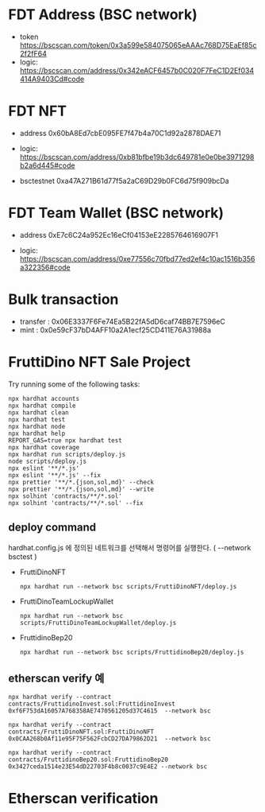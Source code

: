 # FDT Address (BSC network)
- token
    https://bscscan.com/token/0x3a599e584075065eAAAc768D75EaEf85c2f2fF64
- logic:
    https://bscscan.com/address/0x342eACF6457b0C020F7FeC1D2Ef034414A9403Cd#code


# FDT NFT
- address
    0x60bA8Ed7cbE095FE7f47b4a70C1d92a2878DAE71

- logic:
    https://bscscan.com/address/0xb81bfbe19b3dc649781e0e0be3971298b2a6d445#code

- bsctestnet 
    0xa47A271B61d77f5a2aC69D29b0FC6d75f909bcDa
# FDT Team Wallet (BSC network)
- address
    0xE7c6C24a952Ec16eCf04153eE2285764616907F1

- logic:
    https://bscscan.com/address/0xe77556c70fbd77ed2ef4c10ac1516b356a322356#code



# Bulk transaction 
- transfer : 0x06E3337F6Fe74Ea5B22fA5dD6caf74BB7E7596eC
- mint : 0x0e59cF37bD4AFF10a2A1ecf25CD411E76A31988a

# FruttiDino NFT Sale Project

Try running some of the following tasks:

```shell
npx hardhat accounts
npx hardhat compile
npx hardhat clean
npx hardhat test
npx hardhat node
npx hardhat help
REPORT_GAS=true npx hardhat test
npx hardhat coverage
npx hardhat run scripts/deploy.js
node scripts/deploy.js
npx eslint '**/*.js'
npx eslint '**/*.js' --fix
npx prettier '**/*.{json,sol,md}' --check
npx prettier '**/*.{json,sol,md}' --write
npx solhint 'contracts/**/*.sol'
npx solhint 'contracts/**/*.sol' --fix
```

## deploy command
hardhat.config.js 에 정의된 네트워크를 선택해서 명령어를 실행한다. ( --network bsctest )

* FruttiDinoNFT
    ```
    npx hardhat run --network bsc scripts/FruttiDinoNFT/deploy.js
    ```

* FruttiDinoTeamLockupWallet
    ```
    npx hardhat run --network bsc scripts/FruttiDinoTeamLockupWallet/deploy.js
    ```

* FruttidinoBep20
    ```
    npx hardhat run --network bsc scripts/FruttidinoBep20/deploy.js
    ```



## etherscan verify 예

```
npx hardhat verify --contract  contracts/FruttidinoInvest.sol:FruttidinoInvest 0xf6F753dA16057A768358AE7470561205d37C4615  --network bsc
```

```
npx hardhat verify --contract  contracts/FruttiDinoNFT.sol:FruttiDinoNFT 0x0CAA268b0Af11e95F75F562FcbCD27DA79862D21  --network bsc
```

```
npx hardhat verify --contract  contracts/FruttidinoBep20.sol:FruttidinoBep20 0x3427ceda1514e23E54dD22703F4b8c0037c9E4E2 --network bsc
```

<!-- npx hardhat verify --contract  node_modules/@openzeppelin/contracts/proxy/transparent/TransparentUpgradeableProxy.sol:TransparentUpgradeableProxy 0xBbc4424eBEf5a9a54abCa54dC2624748a0d47517  --network bsc
 -->

# Etherscan verification

